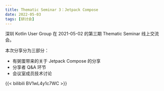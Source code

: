 ```yaml
---
title: Thematic Seminar 3：Jetpack Compose
date: 2022-05-03
tags: [研讨会]
---
```


深圳 Kotlin User Group 在 2021-05-02 的第三期 Thematic Seminar 线上交流会。

本次分享分为三部分：
- 有粥蛋带来的关于 Jetpack Compose 的分享
- 分享者 Q&A 环节
- 会议室成员技术讨论

{{< bilibili BV1wL4y1c7WC >}}
